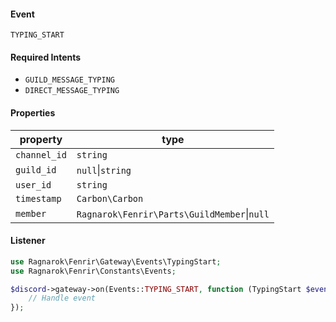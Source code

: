 #### Event
`TYPING_START`

#### Required Intents
- `GUILD_MESSAGE_TYPING`
- `DIRECT_MESSAGE_TYPING`

#### Properties
|property|type|
|--------|----|
|`channel_id`|`string`|
|`guild_id`|`null`&#124;`string`|
|`user_id`|`string`|
|`timestamp`|`Carbon\Carbon`|
|`member`|`Ragnarok\Fenrir\Parts\GuildMember`&#124;`null`|

#### Listener
```php
use Ragnarok\Fenrir\Gateway\Events\TypingStart;
use Ragnarok\Fenrir\Constants\Events;

$discord->gateway->on(Events::TYPING_START, function (TypingStart $event) {
    // Handle event
});
```

